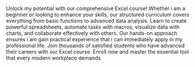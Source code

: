 

Unlock my potential with our comprehensive Excel course! Whether i am a beginner or looking to enhance your skills, our structured curriculum covers everything from basic functions to advanced data analysis. Learn to create powerful spreadsheets, automate tasks with macros, visualize data with charts, and collaborate effectively with others. Our hands-on approach ensures i am gain practical experience that i can immediately apply in my professional life. Join thousands of satisfied students who have advanced their careers with our Excel course. Enroll now and master the essential tool that every modern workplace demands
